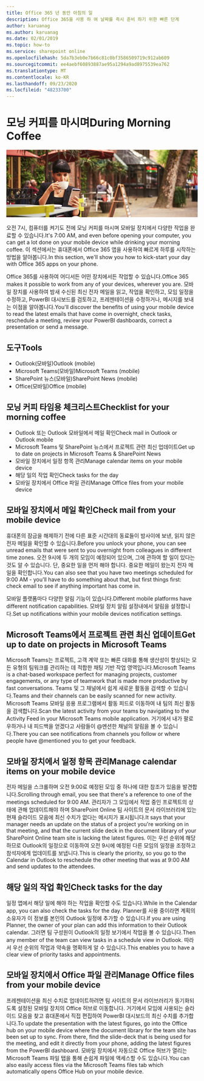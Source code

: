 ```yaml
---
title: Office 365 년 동안 아침의 일
description: Office 365을 사용 하 여 날짜를 즉시 준비 하기 위한 빠른 단계
author: karuanag
ms.author: karuanag
ms.date: 02/01/2019
ms.topic: how-to
ms.service: sharepoint online
ms.openlocfilehash: 5da7b3eb0e7b66c81c0bf3586509719c912ab609
ms.sourcegitcommit: ee4aebf60893887ae95a1294a9ad8975539ea762
ms.translationtype: MT
ms.contentlocale: ko-KR
ms.lasthandoff: 09/23/2020
ms.locfileid: "48233700"
---
```

# <a name="during-morning-coffee"></a><span data-ttu-id="96dab-103">모닝 커피를 마시며</span><span class="sxs-lookup"><span data-stu-id="96dab-103">During Morning Coffee</span></span>

![모닝 커피 시각 자료](media/ditl_coffee.png)

<span data-ttu-id="96dab-105">오전 7시, 컴퓨터를 켜기도 전에 모닝 커피를 마시며 모바일 장치에서 다양한 작업을 완료할 수 있습니다.</span><span class="sxs-lookup"><span data-stu-id="96dab-105">It's 7:00 AM, and even before opening your computer, you can get a lot done on your mobile device while drinking your morning coffee.</span></span> <span data-ttu-id="96dab-106">이 섹션에서는 휴대폰에서 Office 365 앱을 사용하여 빠르게 하루를 시작하는 방법을 알아봅니다.</span><span class="sxs-lookup"><span data-stu-id="96dab-106">In this section, we'll show you how to kick-start your day with Office 365 apps on your phone.</span></span>

<span data-ttu-id="96dab-107">Office 365를 사용하여 어디서든 어떤 장치에서든 작업할 수 있습니다.</span><span class="sxs-lookup"><span data-stu-id="96dab-107">Office 365 makes it possible to work from any of your devices, wherever you are.</span></span> <span data-ttu-id="96dab-108">모바일 장치를 사용하여 밤새 수신된 최신 전자 메일을 읽고, 작업을 확인하고, 모임 일정을 수정하고, PowerBI 대시보드를 검토하고, 프레젠테이션을 수정하거나, 메시지를 보내는 이점을 알아봅니다.</span><span class="sxs-lookup"><span data-stu-id="96dab-108">You'll discover the benefits of using your mobile device to read the latest emails that have come in overnight, check tasks, reschedule a meeting, review your PowerBI dashboards, correct a presentation or send a message.</span></span> 

## <a name="tools"></a><span data-ttu-id="96dab-109">도구</span><span class="sxs-lookup"><span data-stu-id="96dab-109">Tools</span></span>
- <span data-ttu-id="96dab-110">Outlook(모바일)</span><span class="sxs-lookup"><span data-stu-id="96dab-110">Outlook (mobile)</span></span>
- <span data-ttu-id="96dab-111">Microsoft Teams(모바일)</span><span class="sxs-lookup"><span data-stu-id="96dab-111">Microsoft Teams (mobile)</span></span>
- <span data-ttu-id="96dab-112">SharePoint 뉴스(모바일)</span><span class="sxs-lookup"><span data-stu-id="96dab-112">SharePoint News (mobile)</span></span>
- <span data-ttu-id="96dab-113">Office(모바일)</span><span class="sxs-lookup"><span data-stu-id="96dab-113">Office (mobile)</span></span>

## <a name="checklist-for-your-morning-coffee"></a><span data-ttu-id="96dab-114">모닝 커피 타임용 체크리스트</span><span class="sxs-lookup"><span data-stu-id="96dab-114">Checklist for your morning coffee</span></span>
- <span data-ttu-id="96dab-115">Outlook 또는 Outlook 모바일에서 메일 확인</span><span class="sxs-lookup"><span data-stu-id="96dab-115">Check mail in Outlook or Outlook mobile</span></span>
- <span data-ttu-id="96dab-116">Microsoft Teams 및 SharePoint 뉴스에서 프로젝트 관련 최신 업데이트</span><span class="sxs-lookup"><span data-stu-id="96dab-116">Get up to date on projects in Microsoft Teams & SharePoint News</span></span>
- <span data-ttu-id="96dab-117">모바일 장치에서 일정 항목 관리</span><span class="sxs-lookup"><span data-stu-id="96dab-117">Manage calendar items on your mobile device</span></span>
- <span data-ttu-id="96dab-118">해당 일의 작업 확인</span><span class="sxs-lookup"><span data-stu-id="96dab-118">Check tasks for the day</span></span>
- <span data-ttu-id="96dab-119">모바일 장치에서 Office 파일 관리</span><span class="sxs-lookup"><span data-stu-id="96dab-119">Manage Office files from your mobile device</span></span> 

## <a name="check-mail-from-your-mobile-device"></a><span data-ttu-id="96dab-120">모바일 장치에서 메일 확인</span><span class="sxs-lookup"><span data-stu-id="96dab-120">Check mail from your mobile device</span></span>
<span data-ttu-id="96dab-121">휴대폰의 잠금을 해제하기 전에 다른 표준 시간대의 동료들이 밤사이에 보낸, 읽지 않은 전자 메일을 확인할 수 있습니다.</span><span class="sxs-lookup"><span data-stu-id="96dab-121">Before you unlock your phone, you can see unread emails that were sent to you overnight from colleagues in different time zones.</span></span> <span data-ttu-id="96dab-122">오전 9시에 두 개의 모임이 예정되어 있으며, 그에 관하여 할 일이 있다는 것도 알 수 있습니다. 단, 중요한 일을 먼저 해야 합니다. 중요한 메일이 왔는지 전자 메일을 확인합니다.</span><span class="sxs-lookup"><span data-stu-id="96dab-122">You can also see that you have two meetings scheduled for 9:00 AM - you'll have to do something about that, but first things first: check email to see if anything important has come in.</span></span>

<span data-ttu-id="96dab-123">모바일 플랫폼마다 다양한 알림 기능이 있습니다.</span><span class="sxs-lookup"><span data-stu-id="96dab-123">Different mobile platforms have different notification capabilities.</span></span> <span data-ttu-id="96dab-124">모바일 장치 알림 설정내에서 알림을 설정합니다.</span><span class="sxs-lookup"><span data-stu-id="96dab-124">Set up notifications within your mobile devices notification settings.</span></span> 

## <a name="get-up-to-date-on-projects-in-microsoft-teams"></a><span data-ttu-id="96dab-125">Microsoft Teams에서 프로젝트 관련 최신 업데이트</span><span class="sxs-lookup"><span data-stu-id="96dab-125">Get up to date on projects in Microsoft Teams</span></span>
<span data-ttu-id="96dab-126">Microsoft Teams는 프로젝트, 고객 계약 또는 빠른 대화를 통해 생산성이 향상되는 모든 유형의 팀워크를 관리하는 데 적합한 채팅 기반 작업 영역입니다.</span><span class="sxs-lookup"><span data-stu-id="96dab-126">Microsoft Teams is a chat-based workspace perfect for managing projects, customer engagements, or any type of teamwork that is made more productive by fast conversations.</span></span> <span data-ttu-id="96dab-127">Teams 및 그 채널에서 쉽게 새로운 활동을 검색할 수 있습니다.</span><span class="sxs-lookup"><span data-stu-id="96dab-127">Teams and their channels can be easily scanned for new activity.</span></span> <span data-ttu-id="96dab-128">Microsoft Teams 모바일 응용 프로그램에서 활동 피드로 이동하여 내 팀의 최신 활동을 검색합니다.</span><span class="sxs-lookup"><span data-stu-id="96dab-128">Scan the latest activity from your teams by navigating to the Activity Feed in your Microsoft Teams mobile application.</span></span> <span data-ttu-id="96dab-129">거기에서 내가 팔로우하거나 내 피드백을 얻겠다고 사람들이 @멘션한 채널의 알림을 볼 수 있습니다.</span><span class="sxs-lookup"><span data-stu-id="96dab-129">There you can see notifications from channels you follow or where people have @mentioned you to get your feedback.</span></span>  

## <a name="manage-calendar-items-on-your-mobile-device"></a><span data-ttu-id="96dab-130">모바일 장치에서 일정 항목 관리</span><span class="sxs-lookup"><span data-stu-id="96dab-130">Manage calendar items on your mobile device</span></span>
<span data-ttu-id="96dab-131">전자 메일을 스크롤하며 오전 9:00로 예정된 모임 중 하나에 대한 참조가 있음을 발견합니다.</span><span class="sxs-lookup"><span data-stu-id="96dab-131">Scrolling through email, you see that there's a reference to one of the meetings scheduled for 9:00 AM.</span></span> <span data-ttu-id="96dab-132">관리자가 그 모임에서 작업 중인 프로젝트의 상태에 관해 업데이트해야 하며 SharePoint Online 팀 사이트의 문서 라이브러리에 있는 현재 슬라이드 모음에 최신 수치가 없다는 메시지가 표시됩니다.</span><span class="sxs-lookup"><span data-stu-id="96dab-132">It says that your manager needs an update on the status of a project you're working on in that meeting, and that the current slide deck in the document library of your SharePoint Online team site is lacking the latest figures.</span></span> <span data-ttu-id="96dab-133">이는 우선 순위에 해당하므로 Outlook의 일정으로 이동하여 오전 9시에 예정된 다른 모임의 일정을 조정하고 참석자에게 업데이트를 보냅니다.</span><span class="sxs-lookup"><span data-stu-id="96dab-133">This is clearly the priority, so you go to the Calendar in Outlook to reschedule the other meeting that was at 9:00 AM and send updates to the attendees.</span></span>

## <a name="check-tasks-for-the-day"></a><span data-ttu-id="96dab-134">해당 일의 작업 확인</span><span class="sxs-lookup"><span data-stu-id="96dab-134">Check tasks for the day</span></span>
<span data-ttu-id="96dab-135">일정 앱에서 해당 일에 해야 하는 작업을 확인할 수도 있습니다.</span><span class="sxs-lookup"><span data-stu-id="96dab-135">While in the Calendar app, you can also check the tasks for the day.</span></span> <span data-ttu-id="96dab-136">Planner를 사용 중이라면 계획의 소유자가 이 정보를 본인의 Outlook 일정에 추가할 수 있습니다.</span><span class="sxs-lookup"><span data-stu-id="96dab-136">If you are using Planner, the owner of your plan can add this information to their Outlook calendar.</span></span> <span data-ttu-id="96dab-137">그러면 팀 구성원이 Outlook의 일정 보기에서 작업을 볼 수 있습니다.</span><span class="sxs-lookup"><span data-stu-id="96dab-137">Then any member of the team can view tasks in a schedule view in Outlook.</span></span> <span data-ttu-id="96dab-138">따라서 우선 순위의 작업과 약속을 명확하게 알 수 있습니다.</span><span class="sxs-lookup"><span data-stu-id="96dab-138">This enables you to have a clear view of priority tasks and appointments.</span></span>  

## <a name="manage-office-files-from-your-mobile-device"></a><span data-ttu-id="96dab-139">모바일 장치에서 Office 파일 관리</span><span class="sxs-lookup"><span data-stu-id="96dab-139">Manage Office files from your mobile device</span></span>
<span data-ttu-id="96dab-140">프레젠테이션을 최신 수치로 업데이트하려면 팀 사이트의 문서 라이브러리가 동기화되도록 설정된 모바일 장치의 Office 허브로 이동합니다. 거기에서 모임에 사용되는 슬라이드 모음을 찾고 휴대폰에서 직접 편집하여 PowerBI 대시보드의 최신 수치를 추가합니다.</span><span class="sxs-lookup"><span data-stu-id="96dab-140">To update the presentation with the latest figures, go into the Office hub on your mobile device where the document library for the team site has been set up to sync. From there, find the slide-deck that is being used for the meeting, and edit it directly from your phone, adding the latest figures from the PowerBI dashboard.</span></span> <span data-ttu-id="96dab-141">모바일 장치에서 자동으로 Office 허브가 열리는 Microsoft Teams 파일 탭을 통해 손쉽게 파일에 액세스할 수도 있습니다.</span><span class="sxs-lookup"><span data-stu-id="96dab-141">You can also easily access files via the Microsoft Teams files tab which automatically opens Office Hub on your mobile device.</span></span> 
